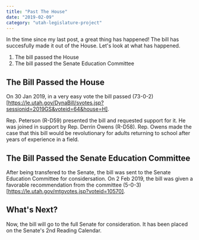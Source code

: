 ```yaml
---
title: "Past The House"
date: "2019-02-09"
category: "utah-legislature-project"
---
```


In the time since my last post, a great thing has happened! The bill has
succesfully made it out of the House. Let's look at what has happened.

1. The bill passed the House
2. The bill passed the Senate Education Committee

## The Bill Passed the House

On 30 Jan 2019, in a very easy vote the bill passed
(73-0-2)[https://le.utah.gov/DynaBill/svotes.jsp?sessionid=2019GS&voteid=64&house=H].

Rep. Peterson (R-D59) presented the bill and requested support for it. He was
joined in support by Rep. Derrin Owens (R-D58). Rep. Owens made the case that
this bill would be revolutionary for adults returning to school after years of
experience in a field.

## The Bill Passed the Senate Education Committee

After being transfered to the Senate, the bill was sent to the Senate Education
Committee for considersation. On 2 Feb 2019, the bill was given a favorable
recommendation from the committee
(5-0-3)[https://le.utah.gov/mtgvotes.jsp?voteid=10570].

## What's Next?

Now, the bill will go to the full Senate for consideration. It has been placed
on the Senate's 2nd Reading Calendar.
